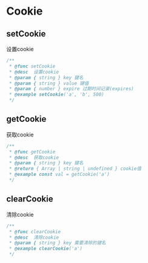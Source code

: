 # Cookie
## setCookie
设置cookie
```typescript
/**
 * @func setCookie
 * @desc  设置cookie
 * @param { string } key 键名
 * @param { string } value 键值
 * @param { number } expire 过期时间记录(expires)
 * @example setCookie('a', 'b', 500)
 */
```
## getCookie
获取cookie
```typescript
/**
 * @func getCookie
 * @desc  获取cookie
 * @param { string } key 键名
 * @return { Array | string | undefined } cookie值
 * @example const val = getCookie('a')
 */
```
## clearCookie
清除cookie
```typescript
/**
 * @func clearCookie
 * @desc  清除cookie
 * @param { string } key 需要清除的键名
 * @example clearCookie('a')
 */
```
